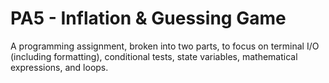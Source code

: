 PA5 - Inflation & Guessing Game
===============================
A programming assignment, broken into two parts, to focus on terminal I/O (including formatting), conditional tests, state variables, mathematical expressions, and loops.
